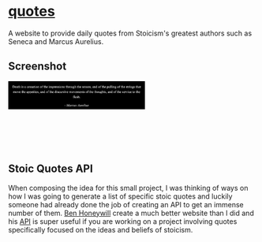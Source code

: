 # [quotes](https://bjaxqq.github.io/quotes)

A website to provide daily quotes from Stoicism's greatest authors such as Seneca and Marcus Aurelius.

## Screenshot

<img align="left" src=".github/assets/quote.png" width="55%" height="55%" /></br></br></br></br></br></br></br></br>

## Stoic Quotes API

When composing the idea for this small project, I was thinking of ways on how I was going to generate a list of specific stoic quotes and luckily someone had already done the job of creating an API to get an immense number of them. [Ben Honeywill](https://github.com/benhoneywill) create a much better website than I did and his [API](https://stoic-quotes.com/api/quote) is super useful if you are working on a project involving quotes specifically focused on the ideas and beliefs of stoicism.
